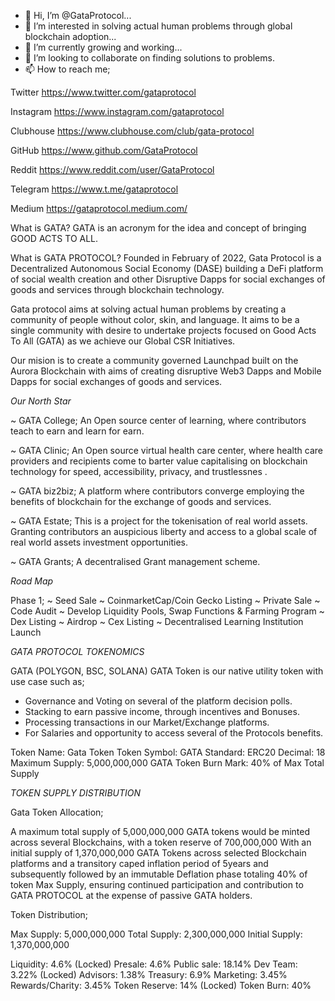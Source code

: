 - 👋 Hi, I’m @GataProtocol...
- 👀 I’m interested in solving actual human problems through global blockchain adoption...
- 🌱 I’m currently growing and working...
- 💞️ I’m looking to collaborate on finding solutions to problems.
- 📫 How to reach me; 

Twitter
https://www.twitter.com/gataprotocol

Instagram
https://www.instagram.com/gataprotocol

Clubhouse
https://www.clubhouse.com/club/gata-protocol

GitHub
https://www.github.com/GataProtocol

Reddit
https://www.reddit.com/user/GataProtocol

Telegram
https://www.t.me/gataprotocol

Medium
https://gataprotocol.medium.com/



What is GATA?
GATA is an acronym for the idea and concept of bringing GOOD ACTS TO ALL.

What is GATA PROTOCOL?
Founded in February of 2022, Gata Protocol is a Decentralized Autonomous Social Economy (DASE) building a DeFi platform of social wealth creation and other Disruptive Dapps for social exchanges of goods and services through blockchain technology.

Gata protocol aims at solving actual human problems by creating a community of people without color, skin, and language. It aims to be a single community with desire to undertake projects focused on Good Acts To All (GATA) as we achieve our Global CSR Initiatives.

Our mision is to create a community governed Launchpad built on the Aurora Blockchain with aims of creating disruptive Web3 Dapps and Mobile Dapps for social exchanges of goods and services.

*Our North Star*

~ GATA College;
     An Open source center of learning, where contributors teach to earn and learn for earn.
     
~ GATA Clinic;
     An Open source virtual health care center, where health care providers and recipients come to barter value capitalising on blockchain technology for speed, accessibility, privacy, and trustlessnes .
      
~ GATA biz2biz;
     A platform where contributors converge employing the benefits of blockchain for the exchange of goods and services.
     
~ GATA Estate;
     This is a project for the tokenisation of real world assets. Granting contributors an auspicious liberty and access to a global scale of real world assets investment opportunities.
     
~ GATA Grants;
     A decentralised Grant management scheme.
     

*Road Map*

Phase 1;
~ Seed Sale
~ CoinmarketCap/Coin Gecko Listing
~ Private Sale
~ Code Audit
~ Develop Liquidity Pools, Swap Functions & Farming Program
~ Dex Listing
~ Airdrop
~ Cex Listing
~ Decentralised Learning Institution Launch




*GATA PROTOCOL TOKENOMICS*

GATA (POLYGON, BSC, SOLANA)
GATA Token is our native utility token with use case such as;
-  Governance and Voting on several of the platform decision polls.
-  Stacking to earn passive income, through incentives and Bonuses.
-  Processing transactions in our Market/Exchange platforms.
-  For Salaries and opportunity to access several of the Protocols benefits.


Token Name: Gata Token
Token Symbol: GATA
Standard: ERC20
Decimal: 18
Maximum Supply: 5,000,000,000 GATA Token
Burn Mark: 40% of Max Total Supply



*TOKEN SUPPLY DISTRIBUTION*

Gata Token Allocation;

 A maximum total supply of 5,000,000,000 GATA tokens would be minted across several Blockchains, with a token reserve of 700,000,000 With an initial supply of 1,370,000,000 GATA Tokens across selected Blockchain platforms and a transitory caped inflation period of 5years and subsequently followed by an immutable Deflation phase totaling 40% of token Max Supply, ensuring continued participation and contribution to GATA PROTOCOL at the expense of passive GATA holders.


Token Distribution;

Max Supply: 5,000,000,000
Total Supply: 2,300,000,000
Initial Supply: 1,370,000,000

Liquidity: 4.6% (Locked)
Presale: 4.6%
Public sale: 18.14%
Dev Team:  3.22% (Locked)
Advisors: 1.38%
Treasury: 6.9%
Marketing: 3.45%
Rewards/Charity: 3.45%
Token Reserve: 14% (Locked)
Token Burn: 40%
